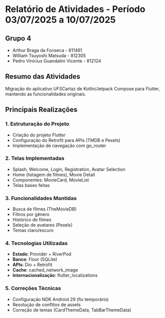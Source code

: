 # Relatório de Atividades - Período 03/07/2025 a 10/07/2025

## Grupo 4
- Arthur Braga da Fonseca - 811461
- William Tsuyoshi Matsuda - 812305  
- Pedro Vinícius Guandalini Vicente - 812124

## Resumo das Atividades

Migração do aplicativo UFSCartaz de Kotlin/Jetpack Compose para Flutter, mantendo as funcionalidades originais.

## Principais Realizações

### 1. Estruturação do Projeto
- Criação do projeto Flutter
- Configuração do Retrofit para APIs (TMDB e Pexels)
- Implementação de navegação com go_router

### 2. Telas Implementadas
- Splash, Welcome, Login, Registration, Avatar Selection
- Home (listagem de filmes), Movie Detail
- Componentes: MovieCard, MovieList
- Telas bases feitas

### 3. Funcionalidades Mantidas
- Busca de filmes (TheMovieDB)
- Filtros por gênero
- Histórico de filmes
- Seleção de avatares (Pexels)
- Temas claro/escuro

### 4. Tecnologias Utilizadas
- **Estado**: Provider + RiverPod
- **Banco**: Floor (SQLite)
- **APIs**: Dio + Retrofit
- **Cache**: cached_network_image
- **Internacionalização**: flutter_localizations

### 5. Correções Técnicas
- Configuração NDK Android 29 (fix temporário) 
- Resolução de conflitos de assets
- Correção de temas (CardThemeData, TabBarThemeData)